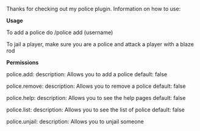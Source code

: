 Thanks for checking out my police plugin.
Information on how to use:

**Usage**

To add a police do /police add (username)

To jail a player, make sure you are a police and attack a player with a blaze rod


**Permissions**

  police.add:
    description: Allows you to add a police
    default: false

  police.remove:
    description: Allows you to remove a police
    default: false

  police.help:
    description: Allows you to see the help pages
    default: false

  police.list:
    description: Allows you to see the list of police
    default: false

  police.unjail:
    description: Allows you to unjail someone
